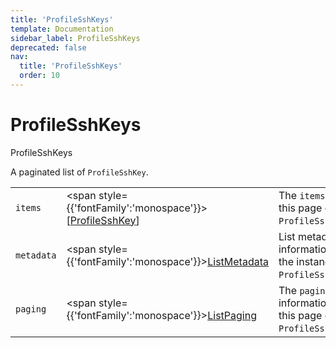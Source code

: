 ```yaml
---
title: 'ProfileSshKeys'
template: Documentation
sidebar_label: ProfileSshKeys
deprecated: false
nav:
  title: 'ProfileSshKeys'
  order: 10
---
```


# ProfileSshKeys

<div style={{'fontFamily':'monospace'}}><span style={{'fontSize':'1.5rem','fontWeight':500}}>ProfileSshKeys</span></div>



A paginated list of `ProfileSshKey`.

| | | |
| -- | -- | -- |
| `items` | <span style={{'fontFamily':'monospace'}}>[<a href="/guardrails/docs/reference/graphql/object/ProfileSshKey">ProfileSshKey</a>]</span> | The `items` for this page of `ProfileSshKeys`. |
| `metadata` | <span style={{'fontFamily':'monospace'}}><a href="/guardrails/docs/reference/graphql/object/ListMetadata">ListMetadata</a></span> | List metadata information for the instance of `ProfileSshKeys`. |
| `paging` | <span style={{'fontFamily':'monospace'}}><a href="/guardrails/docs/reference/graphql/object/ListPaging">ListPaging</a></span> | The `paging` information for this page of `ProfileSshKeys`. |